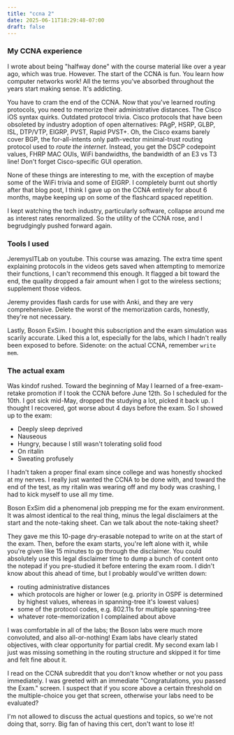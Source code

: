 ```yaml
---
title: "ccna 2"
date: 2025-06-11T18:29:48-07:00
draft: false
---
```


### My CCNA experience

I wrote about being "halfway done" with the course material like over a year ago, which was true. However. The start of the CCNA is fun. You learn how computer networks work! All the terms you've absorbed throughout the years start making sense. It's addicting.

You have to cram the end of the CCNA. Now that you've learned routing protocols, you need to memorize their administrative distances. The Cisco iOS syntax quirks. Outdated protocol trivia. Cisco protocols that have been obsoleted by industry adoption of open alternatives: PAgP, HSRP, GLBP, ISL, DTP/VTP, EIGRP, PVST, Rapid PVST+. Oh, the Cisco exams barely cover BGP, the for-all-intents only path-vector minimal-trust routing protocol used to *route the internet*. Instead, you get the DSCP codepoint values, FHRP MAC OUIs, WiFi bandwidths, the bandwidth of an E3 vs T3 line! Don't forget Cisco-specific GUI operation.

None of these things are interesting to me, with the exception of maybe some of the WiFi trivia and some of EIGRP. I completely burnt out shortly after that blog post, I think I gave up on the CCNA entirely for about 6 months, maybe keeping up on some of the flashcard spaced repetition.

I kept watching the tech industry, particularly software, collapse around me as interest rates renormalized. So the utility of the CCNA rose, and I begrudgingly pushed forward again.


### Tools I used

JeremysITLab on youtube. This course was amazing. The extra time spent explaining protocols in the videos gets saved when attempting to memorize their functions, I can't recommend this enough. It flagged a bit toward the end, the quality dropped a fair amount when I got to the wireless sections; supplement those videos.

Jeremy provides flash cards for use with Anki, and they are very comprehensive. Delete the worst of the memorization cards, honestly, they're not necessary.

Lastly, Boson ExSim. I bought this subscription and the exam simulation was scarily accurate. Liked this a lot, especially for the labs, which I hadn't really been exposed to before. Sidenote: on the actual CCNA, remember `write mem`.


### The actual exam

Was kindof rushed. Toward the beginning of May I learned of a free-exam-retake promotion if I took the CCNA before June 12th. So I scheduled for the 10th. I got sick mid-May, dropped the studying a lot, picked it back up. I thought I recovered, got worse about 4 days before the exam. So I showed up to the exam:

- Deeply sleep deprived
- Nauseous
- Hungry, because I still wasn't tolerating solid food
- On ritalin
- Sweating profusely

I hadn't taken a proper final exam since college and was honestly shocked at my nerves. I really just wanted the CCNA to be done with, and toward the end of the test, as my ritalin was wearing off and my body was crashing, I had to kick myself to use all my time.

Boson ExSim did a phenomenal job prepping me for the exam environment. It was almost identical to the real thing, minus the legal disclaimers at the start and the note-taking sheet. Can we talk about the note-taking sheet?

They gave me this 10-page dry-erasable notepad to write on at the start of the exam. Then, before the exam starts, you're left alone with it, while you're given like 15 minutes to go through the disclaimer. You could absolutely use this legal disclaimer time to dump a bunch of content onto the notepad if you pre-studied it before entering the exam room. I didn't know about this ahead of time, but I probably would've written down:

- routing administrative distances
- which protocols are higher or lower (e.g. priority in OSPF is determined by highest values, whereas in spanning-tree it's lowest values)
- some of the protocol codes, e.g. 802.11s for multiple spanning-tree
- whatever rote-memorization I complained about above

I was comfortable in all of the labs; the Boson labs were much more convoluted, and also all-or-nothing! Exam labs have clearly stated objectives, with clear opportunity for partial credit. My second exam lab I just was missing something in the routing structure and skipped it for time and felt fine about it.

I read on the CCNA subreddit that you don't know whether or not you pass immediately. I was greeted with an immediate "Congratulations, you passed the Exam." screen. I suspect that if you score above a certain threshold on the multiple-choice you get that screen, otherwise your labs need to be evaluated?

I'm not allowed to discuss the actual questions and topics, so we're not doing that, sorry. Big fan of having this cert, don't want to lose it!
